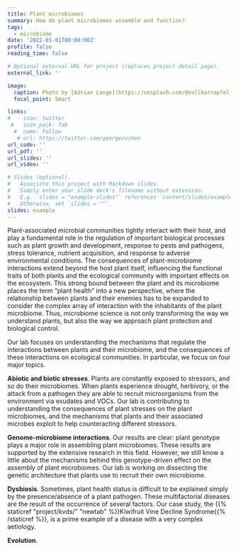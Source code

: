 ```yaml
---
title: Plant microbiomes
summary: How do plant microbiomes assemble and function?
tags:
  - microbiome
date: '2022-01-01T00:00:00Z'
profile: false
reading_time: false

# Optional external URL for project (replaces project detail page).
external_link: ''

image:
  caption: Photo by [Adrian Lange](https://unsplash.com/@vollkornapfel) on  [Unsplash](https://unsplash.com/) 
  focal_point: Smart

links:
#  - icon: twitter
 #   icon_pack: fab
  #  name: Follow
   # url: https://twitter.com/georgecushen
url_code: ''
url_pdf: ''
url_slides: ''
url_video: ''

# Slides (optional).
#   Associate this project with Markdown slides.
#   Simply enter your slide deck's filename without extension.
#   E.g. `slides = "example-slides"` references `content/slides/example-slides.md`.
#   Otherwise, set `slides = ""`.
slides: example
---
```


Plant-associated microbial communities tightly interact with their host, and play a fundamental role in the regulation of important biological processes such as plant growth and development, response to pests and pathogens, stress tolerance, nutrient acquisition, and response to adverse environmental conditions. The consequences of plant-microbiome interactions extend beyond the host plant itself, influencing the functional traits of both plants and the ecological community with important effects on the ecosystem. This strong bound between the plant and its microbiome places the term “plant health” into a new perspective, where the relationship between plants and their enemies has to be expanded to consider the complex array of interaction with the inhabitants of the plant microbiome. Thus, microbiome science is not only transforming the way we understand plants, but also the way we approach plant protection and biological control. 

Our lab focuses on understanding the mechanisms that regulate the interactions between plants and their microbiome, and the consequences of these interactions on ecological communities. In particular, we focus on four major topics.

**Abiotic and biotic stresses**. Plants are constantly exposed to stressors, and so do their microbiomes. When plants experience drought, herbivory, or the attack from a pathogen they are able to recruit microorganisms from the environment via exudates and VOCs. Our lab is contributing to understanding the consequences of plant stresses on the plant microbiomes, and the mechanisms that plants and their associated microbes exploit to help counteracting different stressors.

**Genome-microbiome interactions**. Our results are clear: plant genotype plays a major role in assembling plant microbiomes. These results are supported by the extensive research in this field. However, we still know a little about the mechanisms behind this genotype-driven effect on the assembly of plant microbiomes. Our lab is working on dissecting the genetic architecture that plants use to recruit their own microbiome.

**Dysbiosis**. Sometimes, plant health status is difficult to be explained simply by the presence/absence of a plant pathogen. These multifactorial diseases are the result of the occurrence of several factors. Our case study, the {{% staticref "project/kvds/" "newtab" %}}Kiwifruit Vine Decline Syndrome{{% /staticref %}}, is a prime example of a disease with a very complex aetiology. 


**Evolution**.

